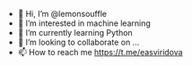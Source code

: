 - 👋 Hi, I’m @lemonsouffle
- 👀 I’m interested in machine learning
- 🌱 I’m currently learning Python
- 💞️ I’m looking to collaborate on ...
- 📫 How to reach me https://t.me/easviridova

<!---
lemonsouffle/lemonsouffle is a ✨ special ✨ repository because its `README.md` (this file) appears on your GitHub profile.
You can click the Preview link to take a look at your changes.
--->
